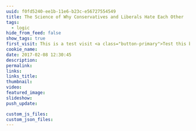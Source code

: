 ```yaml
---
uuid: f0fd5240-ee1b-11e6-b23c-e56727554549
title: The Science of Why Conservatives and Liberals Hate Each Other
tags:
  - logic
hide_from_feed: false
show_tags: true
first_visit: This is a test visit <a class="button-primary">Test this button!</a>
cookie_name:
date: 2017-02-08 12:30:45
description:
permalink:
links:
links_title:
thumbnail:
video:
featured_image:
slideshow:
push_update:

custom_js_files:
custom_json_files:
---
```

